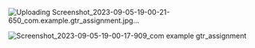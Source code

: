 ![Uploading Screenshot_2023-09-05-19-00-21-650_com.example.gtr_assignment.jpg…]()


![Screenshot_2023-09-05-19-00-17-909_com example gtr_assignment](https://github.com/Tanvir1319/GTR_ASSIGNMENT/assets/113799587/a58ec96f-897e-4c68-8790-26c3158845fb)
